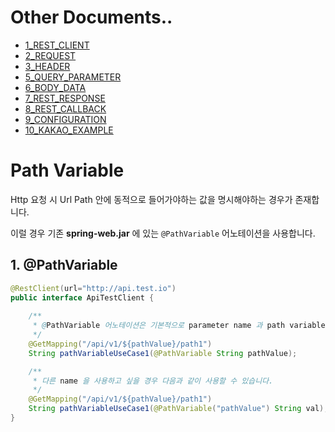 # Other Documents..

* [1_REST_CLIENT](https://github.com/BBackJK/rest-client/tree/main/document/1_REST_CLIENT.MD)
* [2_REQUEST](https://github.com/BBackJK/rest-client/tree/main/document/2_REQUEST.MD)
* [3_HEADER](https://github.com/BBackJK/rest-client/tree/main/document/3_HEADER.MD)
* [5_QUERY_PARAMETER](https://github.com/BBackJK/rest-client/tree/main/document/5_QUERY_PARAMETER.MD)
* [6_BODY_DATA](https://github.com/BBackJK/rest-client/tree/main/document/6_BODY_DATA.MD)
* [7_REST_RESPONSE](https://github.com/BBackJK/rest-client/tree/main/document/7_REST_RESPONSE.MD)
* [8_REST_CALLBACK](https://github.com/BBackJK/rest-client/tree/main/document/8_REST_CALLBACK.MD)
* [9_CONFIGURATION](https://github.com/BBackJK/rest-client/tree/main/document/9_CONFIGURATION.MD)
* [10_KAKAO_EXAMPLE](https://github.com/BBackJK/rest-client/tree/main/document/10_KAKAO_EXAMPLE.MD)

# Path Variable

Http 요청 시 Url Path 안에 동적으로 들어가야하는 값을 명시해야하는 경우가 존재합니다.

이럴 경우 기존 **spring-web.jar** 에 있는 `@PathVariable` 어노테이션을 사용합니다.

## 1. @PathVariable

```java
@RestClient(url="http://api.test.io")
public interface ApiTestClient {
    
    /**
     * @PathVariable 어노테이션은 기본적으로 parameter name 과 path variable name 이 같을 때 동작합니다.
     */
    @GetMapping("/api/v1/${pathValue}/path1")
    String pathVariableUseCase1(@PathVariable String pathValue);

    /**
     * 다른 name 을 사용하고 싶을 경우 다음과 같이 사용할 수 있습니다.
     */
    @GetMapping("/api/v1/${pathValue}/path1")
    String pathVariableUseCase1(@PathVariable("pathValue") String val);
}
```